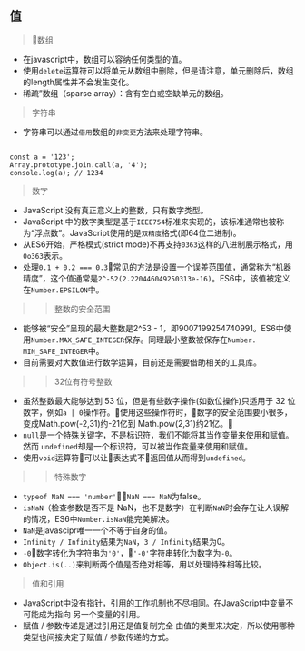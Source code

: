 ## 值

> 数组

- 在javascript中，数组可以容纳任何类型的值。
- 使用`delete`运算符可以将单元从数组中删除，但是请注意，单元删除后，数组的length属性并不会发生变化。
- 稀疏”数组（sparse array）：含有空白或空缺单元的数组。

> 字符串

- 字符串可以通过`借用`数组的`非变更`方法来处理字符串。

```

const a = '123';
Array.prototype.join.call(a, '4');
console.log(a); // 1234

```

> 数字

- JavaScript 没有真正意义上的整数，只有数字类型。
- JavaScript 中的数字类型是基于`IEEE754`标准来实现的，该标准通常也被称为“浮点数”。JavaScript使用的是`双精度`格式(即64位二进制)。
- 从ES6开始，严格模式(strict mode)不再支持`0363`这样的八进制展示格式，用`0o363`表示。
- 处理`0.1 + 0.2 === 0.3`常见的方法是设置一个误差范围值，通常称为“机器精度”，这个值通常是`2^-52(2.220446049250313e-16)`。ES6中，该值被定义在`Number.EPSILON`中。

>> 整数的安全范围

- 能够被“安全”呈现的最大整数是2^53 - 1，即9007199254740991。ES6中使用`Number.MAX_SAFE_INTEGER`保存。同理最小整数被保存在`Number. MIN_SAFE_INTEGER`中。
- 目前需要对大数值进行数学运算，目前还是需要借助相关的工具库。

>> 32位有符号整数

- 虽然整数最大能够达到 53 位，但是有些数字操作(如数位操作)只适用于 32 位数字，例如`a | 0`操作符。使用这些操作符时，数字的安全范围要小很多，变成Math.pow(-2,31)约-21亿到 Math.pow(2,31)约21亿。
- `null`是一个特殊关键字，不是标识符，我们不能将其当作变量来使用和赋值。然而
`undefined`却是一个标识符，可以被当作变量来使用和赋值。
- 使用`void`运算符可以让表达式不返回值从而得到`undefined`。

>> 特殊数字

- `typeof NaN === 'number'`，`NaN === NaN`为false。
- `isNaN`（检查参数是否不是 NaN，也不是数字）在判断`NaN`时会存在让人误解的情况，ES6中`Number.isNaN`能完美解决。
- `NaN`是javascipr唯一一个不等于自身的值。
- `Infinity / Infinity`结果为`NaN`，`3 / Infinity`结果为0。
- `-0`数字转化为字符串为`'0'`，`'-0'`字符串转化为数字为`-0`。
- `Object.is(..)`来判断两个值是否绝对相等，用以处理特殊相等比较。

> 值和引用

- JavaScript中没有指针，引用的工作机制也不尽相同。在JavaScript中变量不可能成为指向 另一个变量的引用。
- 赋值 / 参数传递是通过引用还是值复制完全 由值的类型来决定，所以使用哪种类型也间接决定了赋值 / 参数传递的方式。